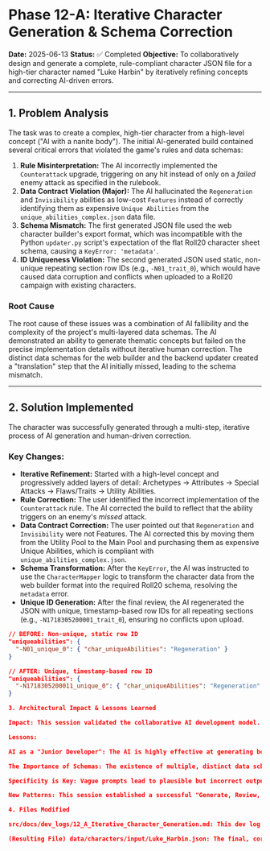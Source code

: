 
# Phase 12-A: Iterative Character Generation & Schema Correction

**Date:** 2025-06-13
**Status:** ✅ Completed
**Objective:** To collaboratively design and generate a complete, rule-compliant character JSON file for a high-tier character named "Luke Harbin" by iteratively refining concepts and correcting AI-driven errors.

---

## 1. Problem Analysis

The task was to create a complex, high-tier character from a high-level concept ("AI with a nanite body"). The initial AI-generated build contained several critical errors that violated the game's rules and data schemas:

1.  **Rule Misinterpretation:** The AI incorrectly implemented the `Counterattack` upgrade, triggering on any hit instead of only on a *failed* enemy attack as specified in the rulebook.
2.  **Data Contract Violation (Major):** The AI hallucinated the `Regeneration` and `Invisibility` abilities as low-cost `Features` instead of correctly identifying them as expensive `Unique Abilities` from the `unique_abilities_complex.json` data file.
3.  **Schema Mismatch:** The first generated JSON file used the web character builder's export format, which was incompatible with the Python `updater.py` script's expectation of the flat Roll20 character sheet schema, causing a `KeyError: 'metadata'`.
4.  **ID Uniqueness Violation:** The second generated JSON used static, non-unique repeating section row IDs (e.g., `-N01_trait_0`), which would have caused data corruption and conflicts when uploaded to a Roll20 campaign with existing characters.

### Root Cause

The root cause of these issues was a combination of AI fallibility and the complexity of the project's multi-layered data schemas. The AI demonstrated an ability to generate thematic concepts but failed on the precise implementation details without iterative human correction. The distinct data schemas for the web builder and the backend updater created a "translation" step that the AI initially missed, leading to the schema mismatch.

---

## 2. Solution Implemented

The character was successfully generated through a multi-step, iterative process of AI generation and human-driven correction.

### Key Changes:

*   **Iterative Refinement:** Started with a high-level concept and progressively added layers of detail: Archetypes -> Attributes -> Special Attacks -> Flaws/Traits -> Utility Abilities.
*   **Rule Correction:** The user identified the incorrect implementation of the `Counterattack` rule. The AI corrected the build to reflect that the ability triggers on an enemy's *missed* attack.
*   **Data Contract Correction:** The user pointed out that `Regeneration` and `Invisibility` were not Features. The AI corrected this by moving them from the Utility Pool to the Main Pool and purchasing them as expensive Unique Abilities, which is compliant with `unique_abilities_complex.json`.
*   **Schema Transformation:** After the `KeyError`, the AI was instructed to use the `CharacterMapper` logic to transform the character data from the web builder format into the required Roll20 schema, resolving the `metadata` error.
*   **Unique ID Generation:** After the final review, the AI regenerated the JSON with unique, timestamp-based row IDs for all repeating sections (e.g., `-N1718305200001_trait_0`), ensuring no conflicts upon upload.

```json
// BEFORE: Non-unique, static row ID
"uniqueabilities": {
  "-N01_unique_0": { "char_uniqueAbilities": "Regeneration" }
}

// AFTER: Unique, timestamp-based row ID
"uniqueabilities": {
  "-N1718305200011_unique_0": { "char_uniqueAbilities": "Regeneration" }
}

3. Architectural Impact & Lessons Learned

Impact: This session validated the collaborative AI development model. It demonstrated that while the AI can rapidly generate complex data structures, it requires human oversight and precise feedback to ensure correctness and adherence to established schemas and rules.

Lessons:

AI as a "Junior Developer": The AI is highly effective at generating boilerplate and first drafts but must be "code-reviewed" by a human expert to catch subtle but critical errors.

The Importance of Schemas: The existence of multiple, distinct data schemas (web builder vs. Roll20) is a potential point of failure. The CharacterMapper is a critical piece of infrastructure that must be used to bridge this gap.

Specificity is Key: Vague prompts lead to plausible but incorrect outputs. Precise feedback ("This rule is wrong," "This ID is not unique") leads to immediate and accurate corrections.

New Patterns: This session established a successful "Generate, Review, Correct, Finalize" workflow for creating complex game assets with AI assistance.

4. Files Modified

src/docs/dev_logs/12_A_Iterative_Character_Generation.md: This dev log was created.

(Resulting File) data/characters/input/Luke_Harbin.json: The final, corrected character JSON was generated and is ready for upload.

